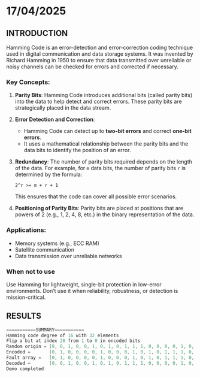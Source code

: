 # 17/04/2025

## INTRODUCTION

Hamming Code is an error-detection and error-correction coding technique used in digital communication and data storage systems. It was invented by Richard Hamming in 1950 to ensure that data transmitted over unreliable or noisy channels can be checked for errors and corrected if necessary.

### Key Concepts:
1. **Parity Bits**: Hamming Code introduces additional bits (called parity bits) into the data to help detect and correct errors. These parity bits are strategically placed in the data stream.

2. **Error Detection and Correction**: 
   - Hamming Code can detect up to **two-bit errors** and correct **one-bit errors**.
   - It uses a mathematical relationship between the parity bits and the data bits to identify the position of an error.

3. **Redundancy**: The number of parity bits required depends on the length of the data. For example, for `m` data bits, the number of parity bits `r` is determined by the formula:
   ```
   2^r >= m + r + 1
   ```
   This ensures that the code can cover all possible error scenarios.

4. **Positioning of Parity Bits**: Parity bits are placed at positions that are powers of 2 (e.g., 1, 2, 4, 8, etc.) in the binary representation of the data.

### Applications:
- Memory systems (e.g., ECC RAM)
- Satellite communication
- Data transmission over unreliable networks

### When not to use
Use Hamming for lightweight, single-bit protection in low-error environments.
Don’t use it when reliability, robustness, or detection is mission-critical.

## RESULTS
```c
===========SUMMARY===========
Hamming code degree of 16 with 32 elements
Flip a bit at index 28 from 1 to 0 in encoded bits
Random origin = [0, 0, 1, 0, 0, 1, 0, 1, 0, 1, 1, 1, 0, 0, 0, 0, 1, 0, 1, 1, 0, 0, 1, 1, 0, 1, 1, 0, 1, 1, 1, 0]
Encoded =       [0, 1, 0, 0, 0, 0, 1, 0, 0, 0, 1, 0, 1, 0, 1, 1, 1, 0, 0, 1, 0, 0, 0, 0, 1, 0, 1, 0, 1, 1, 0, 0, 0, 0, 1, 1, 0, 1, 0, 1, 0, 1, 0, 1, 1, 1, 0, 0]
Fault array =   [0, 1, 0, 0, 0, 0, 1, 0, 0, 0, 1, 0, 1, 0, 1, 1, 1, 0, 0, 1, 0, 0, 0, 0, 1, 0, 1, 0, 0, 1, 0, 0, 0, 0, 1, 1, 0, 1, 0, 1, 0, 1, 0, 1, 1, 1, 0, 0]
Decoded =       [0, 0, 1, 0, 0, 1, 0, 1, 0, 1, 1, 1, 0, 0, 0, 0, 1, 0, 1, 1, 0, 0, 1, 1, 0, 1, 1, 0, 1, 1, 1, 0]
Demo completed
```